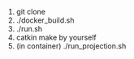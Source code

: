 1. git clone
2. ./docker_build.sh
3. ./run.sh
4. catkin make by yourself
5. (in container) ./run_projection.sh
